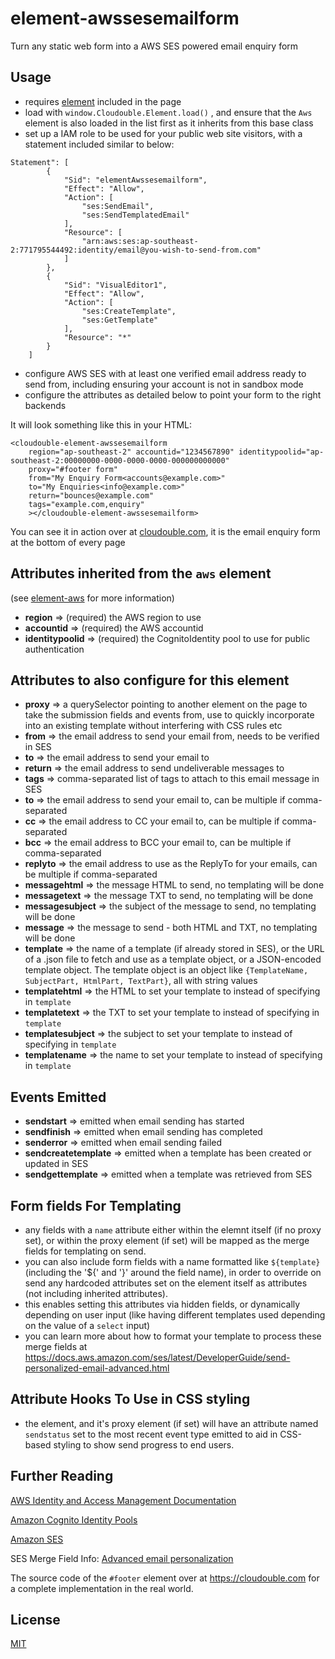 # element-awssesemailform
Turn any static web form into a AWS SES powered email enquiry form


## Usage
* requires [element](https://github.com/Cloudouble/element) included in the page
* load with ```window.Cloudouble.Element.load()``` , and ensure that the ```Aws``` element is also loaded in the list first as it inherits from this base class
* set up a IAM role to be used for your public web site visitors, with a statement included similar to below: 
```
Statement": [
        {
            "Sid": "elementAwssesemailform",
            "Effect": "Allow",
            "Action": [
                "ses:SendEmail",
                "ses:SendTemplatedEmail"
            ],
            "Resource": [
                "arn:aws:ses:ap-southeast-2:771795544492:identity/email@you-wish-to-send-from.com"
            ]
        },
        {
            "Sid": "VisualEditor1",
            "Effect": "Allow",
            "Action": [
                "ses:CreateTemplate",
                "ses:GetTemplate"
            ],
            "Resource": "*"
        }
    ]
```
* configure AWS SES with at least one verified email address ready to send from, including ensuring your account is not in sandbox mode 
* configure the attributes as detailed below to point your form to the right backends

It will look something like this in your HTML:
```
<cloudouble-element-awssesemailform 
	region="ap-southeast-2" accountid="1234567890" identitypoolid="ap-southeast-2:00000000-0000-0000-0000-000000000000"
	proxy="#footer form"
	from="My Enquiry Form<accounts@example.com>"
	to="My Enquiries<info@example.com>"
	return="bounces@example.com"
	tags="example.com,enquiry"
	></cloudouble-element-awssesemailform>
```

You can see it in action over at [cloudouble.com](https://cloudouble.com), it is the email enquiry form at the bottom of every page


## Attributes inherited from the ```aws``` element 
(see [element-aws](https://github.com/Cloudouble/element-aws) for more information)
* **region** => (required) the AWS region to use
* **accountid** => (required) the AWS accountid
* **identitypoolid** => (required) the CognitoIdentity pool to use for public authentication


## Attributes to also configure for this element
* **proxy** => a querySelector pointing to another element on the page to take the submission fields and events from, use to quickly incorporate into an 
existing template without interfering with CSS rules etc
* **from** => the email address to send your email from, needs to be verified in SES
* **to** => the email address to send your email to
* **return** => the email address to send undeliverable messages to
* **tags** => comma-separated list of tags to attach to this email message in SES
* **to** => the email address to send your email to, can be multiple if comma-separated
* **cc** => the email address to CC your email to, can be multiple if comma-separated
* **bcc** => the email address to BCC your email to, can be multiple if comma-separated
* **replyto** => the email address to use as the ReplyTo for your emails, can be multiple if comma-separated
* **messagehtml** => the message HTML to send, no templating will be done
* **messagetext** => the message TXT to send, no templating will be done
* **messagesubject** => the subject of the message to send, no templating will be done
* **message** => the message to send - both HTML and TXT, no templating will be done
* **template** => the name of a template (if already stored in SES), or the URL of a .json file to fetch and use as a template object, or a JSON-encoded template object. 
The template object is an object like ```{TemplateName, SubjectPart, HtmlPart, TextPart}```, all with string values
* **templatehtml** => the HTML to set your template to instead of specifying in ```template```
* **templatetext** => the TXT to set your template to instead of specifying in ```template```
* **templatesubject** => the subject to set your template to instead of specifying in ```template```
* **templatename** => the name to set your template to instead of specifying in ```template```


## Events Emitted
* **sendstart** => emitted when email sending has started
* **sendfinish** => emitted when email sending has completed
* **senderror** => emitted when email sending failed
* **sendcreatetemplate** => emitted when a template has been created or updated in SES
* **sendgettemplate** => emitted when a template was retrieved from SES


## Form fields For Templating
* any fields with a ```name``` attribute either within the elemnt itself (if no proxy set), or within the proxy element (if set) will be mapped as the merge fields for templating on send.
* you can also include form fields with a name formatted like ```${template}``` (including the '${' and '}' around the field name), in order to override on send any hardcoded attributes 
set on the element itself as attributes (not including inherited attributes).
* this enables setting this attributes via hidden fields, or dynamically depending on user input (like having different templates used depending on the value of a ```select``` input)
* you can learn more about how to format your template to process these merge fields at https://docs.aws.amazon.com/ses/latest/DeveloperGuide/send-personalized-email-advanced.html


## Attribute Hooks To Use in CSS styling 
* the element, and it's proxy element (if set) will have an attribute named ```sendstatus``` set to the most recent event type emitted to aid in 
CSS-based styling to show send progress to end users.


## Further Reading 

[AWS Identity and Access Management Documentation](https://docs.aws.amazon.com/iam/index.html)

[Amazon Cognito Identity Pools](https://docs.aws.amazon.com/cognito/latest/developerguide/cognito-identity.html)

[Amazon SES](https://docs.aws.amazon.com/ses)

SES Merge Field Info: [Advanced email personalization](https://docs.aws.amazon.com/ses/latest/DeveloperGuide/send-personalized-email-advanced.html)


The source code of the ```#footer``` element over at https://cloudouble.com for a complete implementation in the real world.


## License

[MIT](https://choosealicense.com/licenses/mit/)
